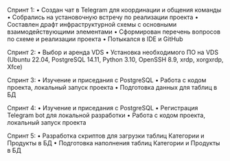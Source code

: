 Спринт 1:
•	Создан чат в Telegram для координации и общения команды
•	Собрались на установочную встречу по реализации проекта
•	Составлен драфт инфраструктурной схемы с основными взаимодействующими элементами
•	Сформирован перечень вопросов по схеме и реализации проекта
•	Потыкался в IDE и GitHub

Спринт 2:
•	Выбор и аренда VDS
•	Установка необходимого ПО на VDS (Ubuntu 22.04, PostgreSQL 14.11, Python 3.10, OpenSSH 8.9, xrdp, xorgxrdp, Xfce)

Спринт 3:
•	Изучение и приседания с PostgreSQL
•	Работа с кодом проекта, локальный запуск проекта
•	Подготовка данных для таблиц в БД

Спринт 4:
•	Изучение и приседания с PostgreSQL
•	Регистрация Telegram bot для локальной разработки
•	Работа с кодом проекта, локальный запуск проекта

Спринт 5:
•	Разработка скриптов для загрузки таблиц Категории и Продукты в БД
•	Подготовка наполнения таблиц Категории и Продукты в БД
